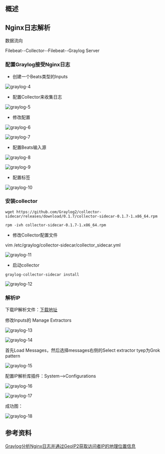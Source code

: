 ## 概述

## Nginx日志解析
数据流向

Filebeat--Collector--Filebeat--Graylog Server

### 配置Graylog接受Nginx日志
* 创建一个Beats类型的Inputs

![graylog-4](https://github.com/bloodzer0/Enterprise_Security_Build--Open_Source/blob/master/Infrastructure%20Security/Log%20Analysis/img/graylog-4.png)

* 配置Collector来收集日志

![graylog-5](https://github.com/bloodzer0/Enterprise_Security_Build--Open_Source/blob/master/Infrastructure%20Security/Log%20Analysis/img/graylog-5.png)

* 修改配置

![graylog-6](https://github.com/bloodzer0/Enterprise_Security_Build--Open_Source/blob/master/Infrastructure%20Security/Log%20Analysis/img/graylog-6.png)

![graylog-7](https://github.com/bloodzer0/Enterprise_Security_Build--Open_Source/blob/master/Infrastructure%20Security/Log%20Analysis/img/graylog-7.png)

* 配置Beats输入源

![graylog-8](https://github.com/bloodzer0/Enterprise_Security_Build--Open_Source/blob/master/Infrastructure%20Security/Log%20Analysis/img/graylog-8.png)

![graylog-9](https://github.com/bloodzer0/Enterprise_Security_Build--Open_Source/blob/master/Infrastructure%20Security/Log%20Analysis/img/graylog-9.png)

* 配置标签

![graylog-10](https://github.com/bloodzer0/Enterprise_Security_Build--Open_Source/blob/master/Infrastructure%20Security/Log%20Analysis/img/graylog-10.png)

### 安装collector
```
wget https://github.com/Graylog2/collector-sidecar/releases/download/0.1.7/collector-sidecar-0.1.7-1.x86_64.rpm

rpm -ivh collector-sidecar-0.1.7-1.x86_64.rpm
```

* 修改Collector配置文件

vim /etc/graylog/collector-sidecar/collector_sidecar.yml

![graylog-11](https://github.com/bloodzer0/Enterprise_Security_Build--Open_Source/blob/master/Infrastructure%20Security/Log%20Analysis/img/graylog-11.png)

* 启动collector

```
graylog-collector-sidecar install
```

![graylog-12](https://github.com/bloodzer0/Enterprise_Security_Build--Open_Source/blob/master/Infrastructure%20Security/Log%20Analysis/img/graylog-12.png)

### 解析IP
下载IP解析文件：[下载地址](https://dev.maxmind.com/zh-hans/geoip/geoip2/geolite2/)

修改Inputs的 Manage Extractors

![graylog-13](https://github.com/bloodzer0/Enterprise_Security_Build--Open_Source/blob/master/Infrastructure%20Security/Log%20Analysis/img/graylog-13.png)

![graylog-14](https://github.com/bloodzer0/Enterprise_Security_Build--Open_Source/blob/master/Infrastructure%20Security/Log%20Analysis/img/graylog-14.png)

首先Load Messages，然后选择messages右侧的Select extractor tyep为Grok pattern

![graylog-15](https://github.com/bloodzer0/Enterprise_Security_Build--Open_Source/blob/master/Infrastructure%20Security/Log%20Analysis/img/graylog-15.png)

配置IP解析库插件：System-->Configurations

![graylog-16](https://github.com/bloodzer0/Enterprise_Security_Build--Open_Source/blob/master/Infrastructure%20Security/Log%20Analysis/img/graylog-16.png)

![graylog-17](https://github.com/bloodzer0/Enterprise_Security_Build--Open_Source/blob/master/Infrastructure%20Security/Log%20Analysis/img/graylog-17.png)

成功图：

![graylog-18](https://github.com/bloodzer0/Enterprise_Security_Build--Open_Source/blob/master/Infrastructure%20Security/Log%20Analysis/img/graylog-18.png)

## 参考资料
[Graylog分析Nginx日志并通过GeoIP2获取访问者IP的地理位置信息](http://blog.51cto.com/bigboss/2135163)
